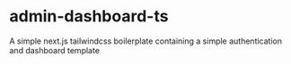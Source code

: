 # admin-dashboard-ts
A simple next.js tailwindcss boilerplate containing a simple authentication and dashboard template

